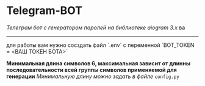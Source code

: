 # Telegram-BOT

*Телеграм бот с генератором паролей на библиотеке aiogram 3.x*
ва
<hr>
для работы вам нужно сосздать файл `.env` с переменной `BOT_TOKEN = <ВАШ ТОКЕН БОТА>`

**Минимальная длина символов 6, максимальная зависит от длинны последовательности всей группы символов применяемой для генерации**
*Минимальную длину можно задать в файле* `config.py `

